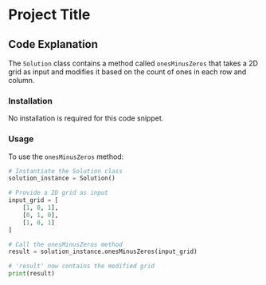 # Project Title

## Code Explanation

The `Solution` class contains a method called `onesMinusZeros` that takes a 2D grid as input and modifies it based on the count of ones in each row and column.

### Installation

No installation is required for this code snippet.

### Usage

To use the `onesMinusZeros` method:

```python
# Instantiate the Solution class
solution_instance = Solution()

# Provide a 2D grid as input
input_grid = [
    [1, 0, 1],
    [0, 1, 0],
    [1, 0, 1]
]

# Call the onesMinusZeros method
result = solution_instance.onesMinusZeros(input_grid)

# 'result' now contains the modified grid
print(result)
​
